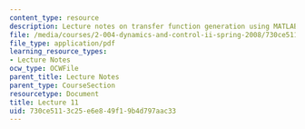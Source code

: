 ```yaml
---
content_type: resource
description: Lecture notes on transfer function generation using MATLAB and Maple.
file: /media/courses/2-004-dynamics-and-control-ii-spring-2008/730ce5113c25e6e849f19b4d797aac33_lecture_11.pdf
file_type: application/pdf
learning_resource_types:
- Lecture Notes
ocw_type: OCWFile
parent_title: Lecture Notes
parent_type: CourseSection
resourcetype: Document
title: Lecture 11
uid: 730ce511-3c25-e6e8-49f1-9b4d797aac33
---
```

